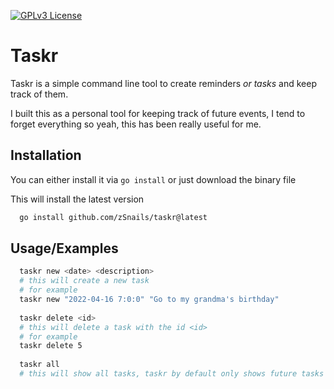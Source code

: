 [![GPLv3 License](https://img.shields.io/badge/License-GPL%20v3-yellow.svg)](https://opensource.org/licenses/)

# Taskr

Taskr is a simple command line tool to create reminders *or tasks* and keep track of them.

I built this as a personal tool for keeping track of future events, I tend to forget everything so yeah, this has been really useful for me.


## Installation

You can either install it via `go install` or just download the binary file

This will install the latest version

```bash
  go install github.com/zSnails/taskr@latest
```
    
## Usage/Examples

```bash
  taskr new <date> <description>
  # this will create a new task
  # for example
  taskr new "2022-04-16 7:0:0" "Go to my grandma's birthday"
  
  taskr delete <id>
  # this will delete a task with the id <id>
  # for example
  taskr delete 5
  
  taskr all
  # this will show all tasks, taskr by default only shows future tasks
```

